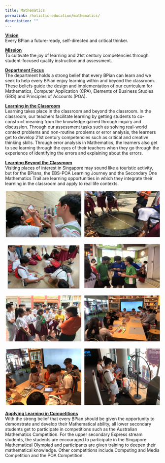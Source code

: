 ```yaml
---
title: Mathematics
permalink: /holistic-education/mathematics/
description: ""
---
```

<strong><u>Vision</u></strong>
<br>Every BPian a future-ready, self-directed and critical thinker.  
  
<strong><u>Mission</u></strong>
<br>To cultivate the joy of learning and 21st century competencies through student-focused quality instruction and assessment.  
  
<strong><u>Department Focus</u></strong>
<br>The department holds a strong belief that every BPian can learn and we seek to help every BPian enjoy learning within and beyond the classroom. These beliefs guide the design and implementation of our curriculum for Mathematics, Computer Application (CPA), Elements of Business Studies (EBS) and Principles of Accounts (POA).  
  
<strong><u>Learning in the Classroom</u></strong>
<br>Learning takes place in the classroom and beyond the classroom. In the classroom, our teachers facilitate learning by getting students to co-construct meaning from the knowledge gained through inquiry and discussion. Through our assessment tasks such as solving real-world context problems and non-routine problems or error analysis, the learners get to develop 21st century competencies such as critical and creative thinking skills. Through error analysis in Mathematics, the learners also get to see learning through the eyes of their teachers when they go through the experience of identifying the errors and explaining about the errors.  
  
<strong><u>Learning Beyond the Classroom</u></strong>
<br>Visiting places of interest in Singapore may sound like a touristic activity, but for the BPians, the EBS-POA Learning Journey and the Secondary One Mathematics Trail are learning opportunities in which they integrate their learning in the classroom and apply to real life contexts.

![](/images/math%201%201.png)

![](/images/math%203.png)

![](/images/math%204.png)

![](/images/math%205.png)

<strong><u>Applying Learning in Competitions</u></strong>
<br>With the strong belief that every BPian should be given the opportunity to demonstrate and develop their Mathematical ability, all lower secondary students get to participate in competitions such as the Australian Mathematics Competition. For the upper secondary Express stream students, the students are encouraged to participate in the Singapore Mathematical Olympiad and participants are given training to deepen their mathematical knowledge. Other competitions include Computing and Media Competition and the POA Competition.